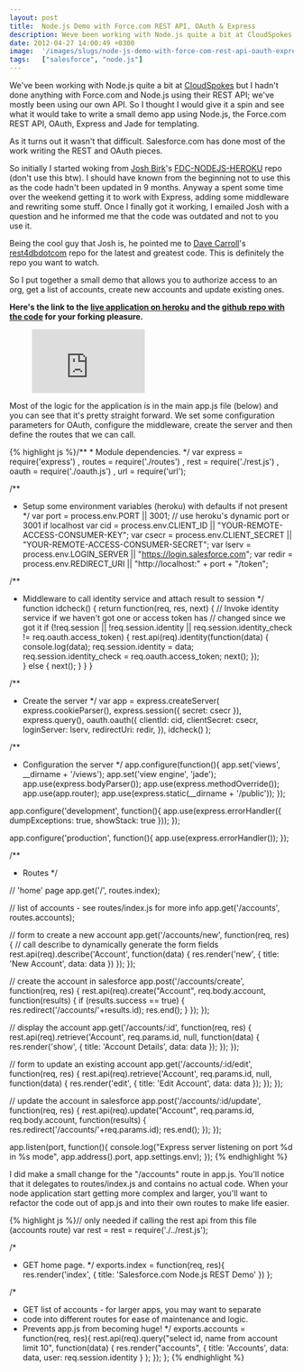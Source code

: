 ```yaml
---
layout: post
title:  Node.js Demo with Force.com REST API, OAuth & Express
description: Weve been working with Node.js quite a bit at CloudSpokes  but I hadnt done anything with Force.com and Node.js using their REST API; weve mostly been using our own API. So I thought I would give it a spin and see what it would take to write a small demo app using Node.js, the Force.com REST API, OAuth, Express and Jade for templating. As it turns out it wasnt that difficult. Salesforce.com has done most of the work writing the REST and OAuth pieces. So initially I started woking from Josh Birk 
date: 2012-04-27 14:00:49 +0300
image:  '/images/slugs/node-js-demo-with-force-com-rest-api-oauth-express.jpg'
tags:   ["salesforce", "node.js"]
---
```

<p>We've been working with Node.js quite a bit at <a href="http://www.cloudspokes.com">CloudSpokes</a> but I hadn't done anything with Force.com and Node.js using their REST API; we've mostly been using our own API. So I thought I would give it a spin and see what it would take to write a small demo app using Node.js, the Force.com REST API, OAuth, Express and Jade for templating.</p>
<p>As it turns out it wasn't that difficult. Salesforce.com has done most of the work writing the REST and OAuth pieces.</p>
<p>So initially I started woking from <a href="https://twitter.com/#!/joshbirk">Josh Birk</a>'s <a href="https://github.com/joshbirk/FDC-NODEJS-HEROKU">FDC-NODEJS-HEROKU</a> repo (don't use this btw). I should have known from the beginning not to use this as the code hadn't been updated in 9 months. Anyway a spent some time over the weekend getting it to work with Express, adding some middleware and rewriting some stuff. Once I finally got it working, I emailed Josh with a question and he informed me that the code was outdated and not to you use it.</p>
<p>Being the cool guy that Josh is, he pointed me to <a href="https://twitter.com/#!/dcarroll">Dave Carroll</a>'s <a href="https://github.com/dcarroll/rest4dbdotcom">rest4dbdotcom</a> repo for the latest and greatest code. This is definitely the repo you want to watch.</p>
<p>So I put together a small demo that allows you to authorize access to an org, get a list of accounts, create new accounts and update existing ones.</p>
<p><strong>Here's the link to the <a href="https://node-sfdc-demo.herokuapp.com/">live application on heroku</a> and the <a href="https://github.com/jeffdonthemic/Node-Force.com-REST-Demo">github repo with the code</a> for your forking pleasure.</strong></p>
<figure class="kg-card kg-embed-card"><iframe width="200" height="113" src="https://www.youtube.com/embed/3KE4XkNOzgA?feature=oembed" frameborder="0" allow="accelerometer; autoplay; clipboard-write; encrypted-media; gyroscope; picture-in-picture" allowfullscreen></iframe></figure><p>Most of the logic for the application is in the main app.js file (below) and you can see that it's pretty straight forward. We set some configuration parameters for OAuth, configure the middleware, create the server and then define the routes that we can call.</p>
{% highlight js %}/**
 * Module dependencies.
 */
var express = require('express')
 , routes = require('./routes')
 , rest = require('./rest.js')
 , oauth = require('./oauth.js')
 , url = require('url');

/**
 * Setup some environment variables (heroku) with defaults if not present
 */
var port = process.env.PORT || 3001; // use heroku's dynamic port or 3001 if localhost
var cid = process.env.CLIENT_ID || "YOUR-REMOTE-ACCESS-CONSUMER-KEY";
var csecr = process.env.CLIENT_SECRET || "YOUR-REMOTE-ACCESS-CONSUMER-SECRET";
var lserv = process.env.LOGIN_SERVER || "https://login.salesforce.com";
var redir = process.env.REDIRECT_URI || "http://localhost:" + port + "/token";

/**
 * Middleware to call identity service and attach result to session
 */
function idcheck() {
 return function(req, res, next) {
  // Invoke identity service if we haven't got one or access token has 
  // changed since we got it
 if (!req.session || !req.session.identity || req.session.identity_check != req.oauth.access_token) {
  rest.api(req).identity(function(data) {
   console.log(data);
   req.session.identity = data;
   req.session.identity_check = req.oauth.access_token;
   next();
  });   
  } else {
 next(); 
  }
 }
}

/**
 * Create the server
 */
var app = express.createServer(
  express.cookieParser(),
  express.session({ secret: csecr }),
  express.query(),
  oauth.oauth({
  clientId: cid,
  clientSecret: csecr,
  loginServer: lserv,
  redirectUri: redir,
  }),
 idcheck()
);

/**
 * Configuration the server
 */
app.configure(function(){
 app.set('views', __dirname + '/views');
 app.set('view engine', 'jade');
 app.use(express.bodyParser());
 app.use(express.methodOverride());
 app.use(app.router);
 app.use(express.static(__dirname + '/public'));
});

app.configure('development', function(){
 app.use(express.errorHandler({ dumpExceptions: true, showStack: true }));
});

app.configure('production', function(){
 app.use(express.errorHandler());
});

/**
 * Routes
 */

 // 'home' page
app.get('/', routes.index);

// list of accounts - see routes/index.js for more info
app.get('/accounts', routes.accounts);

// form to create a new account
app.get('/accounts/new', function(req, res) {
 // call describe to dynamically generate the form fields
 rest.api(req).describe('Account', function(data) {
  res.render('new', { title: 'New Account', data: data })
 });
});

// create the account in salesforce
app.post('/accounts/create', function(req, res) {
 rest.api(req).create("Account", req.body.account, function(results) {
  if (results.success == true) {
 res.redirect('/accounts/'+results.id);
 res.end();
  }
 });
});

// display the account
app.get('/accounts/:id', function(req, res) {
 rest.api(req).retrieve('Account', req.params.id, null, function(data) {
  res.render('show', { title: 'Account Details', data: data });
 });
});

// form to update an existing account
app.get('/accounts/:id/edit', function(req, res) {
 rest.api(req).retrieve('Account', req.params.id, null, function(data) {
  res.render('edit', { title: 'Edit Account', data: data });
 });
});

// update the account in salesforce
app.post('/accounts/:id/update', function(req, res) {
 rest.api(req).update("Account", req.params.id, req.body.account, function(results) {
  res.redirect('/accounts/'+req.params.id);
  res.end();
 }); 
});

app.listen(port, function(){
 console.log("Express server listening on port %d in %s mode", 
  app.address().port, app.settings.env);
});
{% endhighlight %}
<p>I did make a small change for the "/accounts" route in app.js. You'll notice that it delegates to routes/index.js and contains no actual code. When your node application start getting more complex and larger, you'll want to refactor the code out of app.js and into their own routes to make life easier.</p>
{% highlight js %}// only needed if calling the rest api from this file (accounts route)
var rest = rest = require('./../rest.js');

/*
 * GET home page.
 */
exports.index = function(req, res){
 res.render('index', { title: 'Salesforce.com Node.js REST Demo' })
};

/*
 * GET list of accounts - for larger apps, you may want to separate
 * code into different routes for ease of maintenance and logic. 
 * Prevents app.js from becoming huge!
 */
exports.accounts = function(req, res){
 rest.api(req).query("select id, name from account limit 10", function(data) {
  res.render("accounts", { title: 'Accounts', data: data, user: req.session.identity } );
 });
};
{% endhighlight %}


